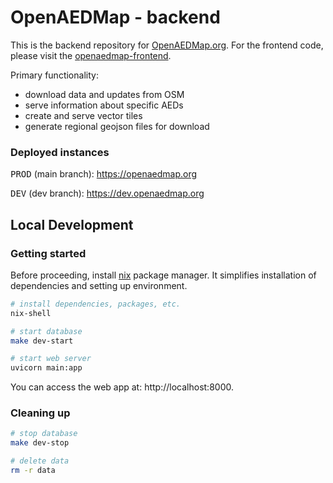 # OpenAEDMap - backend

This is the backend repository for [OpenAEDMap.org](https://openaedmap.org). For the frontend code, please visit the [openaedmap-frontend](https://github.com/openstreetmap-polska/openaedmap-frontend).

Primary functionality:

- download data and updates from OSM
- serve information about specific AEDs
- create and serve vector tiles
- generate regional geojson files for download

### Deployed instances

<kbd>PROD</kbd> (main branch): https://openaedmap.org

<kbd>DEV</kbd> (dev branch): https://dev.openaedmap.org

## Local Development

### Getting started

Before proceeding, install [nix](https://nixos.org/download) package manager. It simplifies installation of dependencies and setting up environment.

```sh
# install dependencies, packages, etc.
nix-shell

# start database
make dev-start

# start web server
uvicorn main:app
```

You can access the web app at: http://localhost:8000.

### Cleaning up

```sh
# stop database
make dev-stop

# delete data
rm -r data
```
